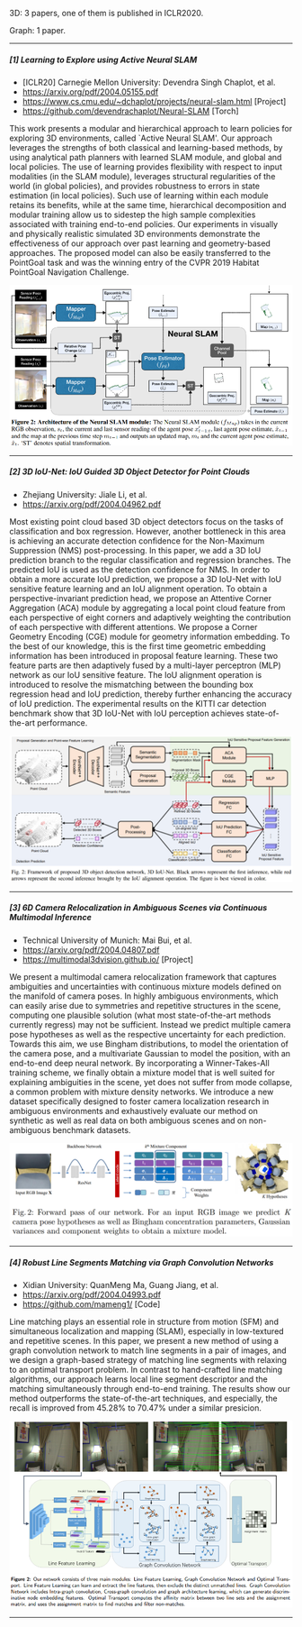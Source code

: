 3D: 3 papers, one of them is published in ICLR2020.

Graph: 1 paper.

---

##### [1] Learning to Explore using Active Neural SLAM

- [ICLR20] Carnegie Mellon University: Devendra Singh Chaplot, et al.
- <https://arxiv.org/pdf/2004.05155.pdf> 
- <https://www.cs.cmu.edu/~dchaplot/projects/neural-slam.html> [Project]
- <https://github.com/devendrachaplot/Neural-SLAM> [Torch]

This work presents a modular and hierarchical approach to learn policies for exploring 3D environments, called `Active Neural SLAM'. Our approach leverages the strengths of both classical and learning-based methods, by using analytical path planners with learned SLAM module, and global and local policies. The use of learning provides flexibility with respect to input modalities (in the SLAM module), leverages structural regularities of the world (in global policies), and provides robustness to errors in state estimation (in local policies). Such use of learning within each module retains its benefits, while at the same time, hierarchical decomposition and modular training allow us to sidestep the high sample complexities associated with training end-to-end policies. Our experiments in visually and physically realistic simulated 3D environments demonstrate the effectiveness of our approach over past learning and geometry-based approaches. The proposed model can also be easily transferred to the PointGoal task and was the winning entry of the CVPR 2019 Habitat PointGoal Navigation Challenge.

![LEANfig2](https://github.com/Pan3D/Daily_Paper/blob/master/images/LEANfig2.png)

------

##### [2] 3D IoU-Net: IoU Guided 3D Object Detector for Point Clouds

- Zhejiang University: Jiale Li, et al.
- <https://arxiv.org/pdf/2004.04962.pdf>

Most existing point cloud based 3D object detectors focus on the tasks of classification and box regression. However, another bottleneck in this area is achieving an accurate detection confidence for the Non-Maximum Suppression (NMS) post-processing. In this paper, we add a 3D IoU prediction branch to the regular classification and regression branches. The predicted IoU is used as the detection confidence for NMS. In order to obtain a more accurate IoU prediction, we propose a 3D IoU-Net with IoU sensitive feature learning and an IoU alignment operation. To obtain a perspective-invariant prediction head, we propose an Attentive Corner Aggregation (ACA) module by aggregating a local point cloud feature from each perspective of eight corners and adaptively weighting the contribution of each perspective with different attentions. We propose a Corner Geometry Encoding (CGE) module for geometry information embedding. To the best of our knowledge, this is the first time geometric embedding information has been introduced in proposal feature learning. These two feature parts are then adaptively fused by a multi-layer perceptron (MLP) network as our IoU sensitive feature. The IoU alignment operation is introduced to resolve the mismatching between the bounding box regression head and IoU prediction, thereby further enhancing the accuracy of IoU prediction. The experimental results on the KITTI car detection benchmark show that 3D IoU-Net with IoU perception achieves state-of-the-art performance.

![3DIoUNetfig2](https://github.com/Pan3D/Daily_Paper/blob/master/images/3DIoUNetfig2.png)

------

##### [3] 6D Camera Relocalization in Ambiguous Scenes via Continuous Multimodal Inference

- Technical University of Munich: Mai Bui, et al.
- <https://arxiv.org/pdf/2004.04807.pdf>
- <https://multimodal3dvision.github.io/> [Project]

We present a multimodal camera relocalization framework that captures ambiguities and uncertainties with continuous mixture models defined on the manifold of camera poses. In highly ambiguous environments, which can easily arise due to symmetries and repetitive structures in the scene, computing one plausible solution (what most state-of-the-art methods currently regress) may not be sufficient. Instead we predict multiple camera pose hypotheses as well as the respective uncertainty for each prediction. Towards this aim, we use Bingham distributions, to model the orientation of the camera pose, and a multivariate Gaussian to model the position, with an end-to-end deep neural network. By incorporating a Winner-Takes-All training scheme, we finally obtain a mixture model that is well suited for explaining ambiguities in the scene, yet does not suffer from mode collapse, a common problem with mixture density networks. We introduce a new dataset specifically designed to foster camera localization research in ambiguous environments and exhaustively evaluate our method on synthetic as well as real data on both ambiguous scenes and on non-ambiguous benchmark datasets.

![6DCRfig2](https://github.com/Pan3D/Daily_Paper/blob/master/images/6DCRfig2.png)

------

##### [4] Robust Line Segments Matching via Graph Convolution Networks

- Xidian University: QuanMeng Ma, Guang Jiang, et al.
- <https://arxiv.org/pdf/2004.04993.pdf> 
- <https://github.com/mameng1/> [Code]

Line matching plays an essential role in structure from motion (SFM) and simultaneous localization and mapping (SLAM), especially in low-textured and repetitive scenes. In this paper, we present a new method of using a graph convolution network to match line segments in a pair of images, and we design a graph-based strategy of matching line segments with relaxing to an optimal transport problem. In contrast to hand-crafted line matching algorithms, our approach learns local line segment descriptor and the matching simultaneously through end-to-end training. The results show our method outperforms the state-of-the-art techniques, and especially, the recall is improved from 45.28% to 70.47% under a similar presicion.

![RLSMfig2](https://github.com/Pan3D/Daily_Paper/blob/master/images/RLSMfig2.png)

----

